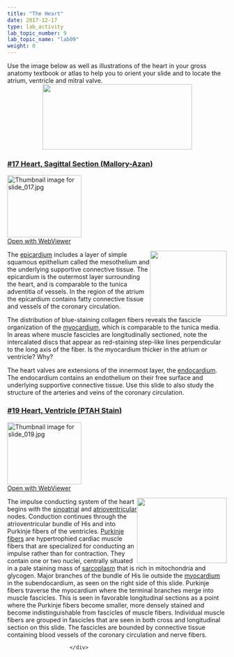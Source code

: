 ```yaml
---
title: "The Heart"
date: 2017-12-17
type: lab_activity
lab_topic_number: 9
lab_topic_name: "lab09"
weight: 0
---
```

<div class="entrybody">
						Use the image below as well as illustrations of the heart in your gross anatomy textbook or atlas to help you to orient your slide and to locate the atrium, ventricle and mitral valve.<br>
<div style="text-align: center;"><img src="http://histologylab.ccnmtl.columbia.edu/assets/images/The%20Heart.jpg" style="width:343px; height:150px;"></div>

<h3><u>#17 Heart, Sagittal Section (Mallory-Azan)</u></h3>

<div class="thumbnail"> <a href="http://virtualslides.cumc.columbia.edu/17.svs/view.apml?" target="_blank"><img alt="Thumbnail image for slide_017.jpg" src="http://histologylab.ccnmtl.columbia.edu/assets/images/slide_017-thumb-170x143-1434.jpg" width="170" height="143" class="mt-image-left"></a><br><a href="http://virtualslides.cumc.columbia.edu/17.svs/view.apml?" target="_blank">Open with WebViewer</a> </div>

<p><img src="http://histologylab.ccnmtl.columbia.edu/assets/images/17%20heart%20%281%29.jpg" style="width:176px; height:150px; float:right;">The <u>epicardium</u> includes a layer of simple squamous epithelium called the mesothelium and the underlying supportive connective tissue. The epicardium is the outermost layer surrounding the heart, and is comparable to the tunica adventitia of vessels. In the region of the atrium the epicardium contains fatty connective tissue and vessels of the coronary circulation.</p>

<p>The distribution of blue-staining collagen fibers reveals the fascicle organization of the <u>myocardium</u>, which is comparable to the tunica media.  In areas where muscle fascicles are longitudinally sectioned, note the intercalated discs that appear as red-staining step-like lines perpendicular to the long axis of the fiber. Is the myocardium thicker in the atrium or ventricle? Why?</p>

<p>The heart valves are extensions of the innermost layer, the <u>endocardium</u>.  The endocardium contains an endothelium on their free surface and underlying supportive connective tissue.  Use this slide to also study the structure of the arteries and veins of the coronary circulation.</p>

<h3><u>#19 Heart, Ventricle (PTAH Stain)</u></h3>

<div class="thumbnail"> <a href="http://virtualslides.cumc.columbia.edu/19.svs/view.apml?" target="_blank"><img alt="Thumbnail image for slide_019.jpg" src="http://histologylab.ccnmtl.columbia.edu/assets/images/slide_019-thumb-170x143-1437.jpg" width="170" height="143" class="mt-image-left"></a><br><a href="http://virtualslides.cumc.columbia.edu/19.svs/view.apml?" target="_blank">Open with WebViewer</a> </div>

<p><img src="http://histologylab.ccnmtl.columbia.edu/assets/images/19%20heart%20ventricle.jpg" style="width:206px; height:150px; float:right;">The impulse conducting system of the heart begins with the <u>sinoatrial</u> and <u>atrioventricular</u> nodes. Conduction continues through the atrioventricular bundle of His and into Purkinje fibers of the ventricles. <u>Purkinje fibers</u> are hypertrophied cardiac muscle fibers that are specialized for conducting an impulse rather than for contraction.  They contain one or two nuclei, centrally situated in a pale staining mass of <u>sarcoplasm</u> that is rich in mitochondria and glycogen. Major branches of the bundle of His lie outside the <u>myocardium</u> in the subendocardium, as seen on the right side of this slide. Purkinje fibers traverse the myocardium where the terminal branches merge into muscle fascicles.  This is seen in favorable longitudinal sections as a point where the Purkinje fibers become smaller, more densely stained and become indistinguishable from fascicles of muscle fibers.  Individual muscle fibers are grouped in fascicles that are seen in both cross and longitudinal section on this slide. The fascicles are bounded by connective tissue containing blood vessels of the coronary circulation and nerve fibers.</p>
						
						
						</div>
